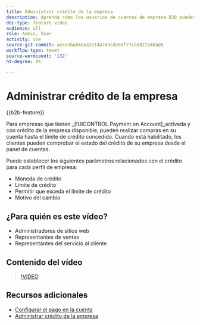 ```yaml
---
title: Administrar crédito de la empresa
description: Aprenda cómo los usuarios de cuentas de empresa B2B pueden realizar compras en su cuenta hasta el límite de crédito concedido.
doc-type: feature video
audience: all
role: Admin, User
activity: use
source-git-commit: acee5ba84ea32e14a743cd269f77ced821548ad6
workflow-type: tm+mt
source-wordcount: '132'
ht-degree: 0%

---
```


# Administrar crédito de la empresa

{{b2b-feature}}

Para empresas que tienen _[!UICONTROL Payment on Account]_activada y con crédito de la empresa disponible, pueden realizar compras en su cuenta hasta el límite de crédito concedido. Cuando está habilitado, los clientes pueden comprobar el estado del crédito de su empresa desde el panel de cuentas.

Puede establecer los siguientes parámetros relacionados con el crédito para cada perfil de empresa:

- Moneda de crédito
- Límite de crédito
- Permitir que exceda el límite de crédito
- Motivo del cambio

## ¿Para quién es este vídeo?

- Administradores de sitios web
- Representantes de ventas
- Representantes del servicio al cliente

## Contenido del vídeo

>[!VIDEO](https://video.tv.adobe.com/v/344445?quality=12&learn=on)

## Recursos adicionales

- [Configurar el pago en la cuenta](https://experienceleague.adobe.com/docs/commerce-admin/b2b/enable-basic-features.html#configure-payment-on-account)
- [Administrar crédito de la empresa](https://experienceleague.adobe.com/docs/commerce-admin/b2b/companies/credit-company.html)
